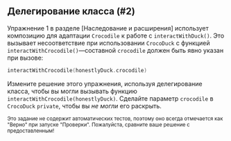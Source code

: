 ## Делегирование класса (#2)

Упражнение 1 в разделе [Наследование и расширения] использует композицию для адаптации `Crocodile` к работе с `interactWithDuck()`. Это вызывает несоответствие при использовании `CrocoDuck` с функцией `interactWithCrocodile()`—составной `crocodile` должен быть явно указан при вызове:

```kotlin
interactWithCrocodile(honestlyDuck.crocodile)
```

Измените решение этого упражнения, используя делегирование класса, чтобы вы могли вызывать функцию `interactWithCrocodile(honestlyDuck)`. Сделайте параметр `crocodile` в `CrocoDuck` `private`, чтобы вы *не могли* его раскрыть.

<sub> Это задание не содержит автоматических тестов,
поэтому оно всегда отмечается как "Верно" при запуске "Проверки".
Пожалуйста, сравните ваше решение с предоставленным! </sub>